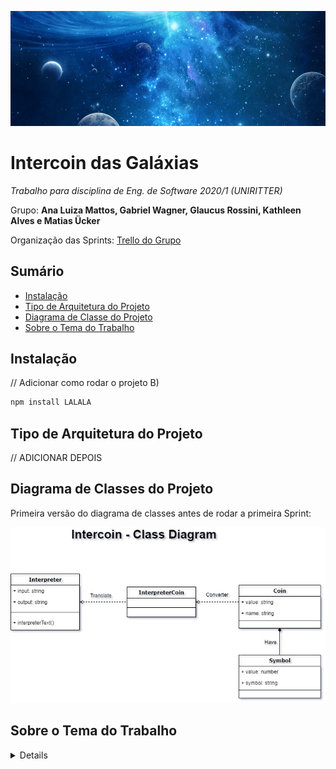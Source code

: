 ![](images/blue-universe.jpg)

# Intercoin das Galáxias

_Trabalho para disciplina de Eng. de Software 2020/1 (UNIRITTER)_

Grupo: **Ana Luiza Mattos, Gabriel Wagner, Glaucus Rossini, Kathleen Alves e Matias Ücker**

Organização das Sprints: [Trello do Grupo](https://trello.com/b/3lWb5x3S/intercoin-das-gal%C3%A1xias)

## Sumário
* [Instalação](#instalação)
* [Tipo de Arquitetura do Projeto](#tipo-de-arquitetura-do-projeto)
* [Diagrama de Classe do Projeto](#diagrama-de-classe-do-projeto)
* [Sobre o Tema do Trabalho](#sobre-o-tema-do-trabalho)

## Instalação

// Adicionar como rodar o projeto B)

```bash
npm install LALALA
```

## Tipo de Arquitetura do Projeto

// ADICIONAR DEPOIS 

## Diagrama de Classes do Projeto

Primeira versão do diagrama de classes antes de rodar a primeira Sprint:

![Diagrama de Classe 1](documents/class_diagram/diagrama_intercoin.jpg)

## Sobre o Tema do Trabalho
<details>
  
  Você decidiu desistir da Terra depois que o último colapso financeiro deixou 99,99% da população da Terra com 0,01% da riqueza. Felizmente, com a escassa soma de dinheiro que resta em sua conta, você pode alugar uma nave espacial, deixar a Terra e voar por toda a galáxia para vender metais e sujeira comuns em nosso planeta (que aparentemente valem muito em outros). Comprar e vender na galáxia exige que você converta números e unidades e então você decidiu escrever um programa para ajudá-lo. Os números usados ​​para transações intergalácticas seguem uma convenção semelhante aos números romanos e você coletou cuidadosamente a tradução apropriada entre eles. Os algarismos romanos são baseados em sete símbolos:

  Símbolo e Valor 
  I  1
  V 5
  X 10
  L 50
  C 100
  D 500
  M 1.000

  Os números são formados combinando símbolos e adicionando os valores. Por exemplo, o MMVI é 1000 + 1000 + 5 + 1 = 2006. Geralmente, os símbolos são colocados na ordem do valor, começando pelos maiores valores. Quando valores menores precedem valores maiores, os valores menores são subtraídos dos valores maiores e o resultado é adicionado ao total. Por exemplo MCMXLIV = 1000 + (1000 - 100) + (50 - 10) + (5 - 1) = 1944.

  Os símbolos "I", "X", "C" e "M" podem ser repetidos três vezes seguidas, mas não mais. (Eles podem aparecer quatro vezes se o terceiro e o quarto forem separados por um valor menor, como XXXIX.) "D", "L" e "V" nunca podem ser repetidos. "I" pode ser subtraído apenas de "V" e "X". "X" pode ser subtraído apenas de "L" e "C". "C" pode ser subtraído apenas de "D" e "M". "V", "L" e "D" nunca podem ser subtraídos. Somente um símbolo de pequeno valor pode ser subtraído de qualquer símbolo de grande valor.
  Um número escrito em [16] algarismos arábicos pode ser dividido em dígitos. Por exemplo, 1903 é composto por 1, 9, 0 e 3. Para escrever o numeral romano, cada um dos dígitos diferentes de zero deve ser tratado separadamente. No exemplo acima, 1.000 = M, 900 = CM e 3 = III. Portanto, 1903 = MCMIII.
  (Fonte: Wikipedia http://en.wikipedia.org/wiki/Roman_numerals) 

  A entrada para o seu programa consiste em linhas de texto detalhando suas anotações sobre a conversão entre unidades intergalácticas e algarismos romanos.
  Espera-se que você lide com consultas inválidas adequadamente.

  Entrada de teste:
  Dabu vale I 
  Swobu vale V 
  Lok'tar vale X 
  Mok'ra vale L

  Dabu Dabu prata vale 34 créditos 
  Dabu Swobu ouro vale 57800 Créditos 
  Lok'tar Lok'tar ferro vale 3910 Créditos

  Quanto vale Lok'tar Mok'ra Dabu Dabu? 
  Quantos créditos tem Dabu Swobu prata? 
  Quantos créditos tem Dabu Swobu ouro? 
  Quantos créditos tem Dabu Swobu ferro?

  Quanta madeira uma marmota poderia soltar se uma marmota poderia soltar madeira?


  Saída de teste:

  Lok'tar Mok'ra Dabu Dabu vale 42 
  Dabu Swobu prata vale 68 créditos 
  Dabu Swobu ouro vale 57800 Créditos 
  Dabu Swobu ferro vale 782 créditos 
  Eu não tenho ideia do que você está falando
</detail>
